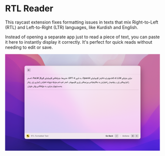 # RTL Reader

This raycast extension fixes formatting issues in texts that mix Right-to-Left (RTL) and Left-to-Right (LTR) languages, like Kurdish and English.

Instead of opening a separate app just to read a piece of text, you can paste it here to instantly display it correctly. It's perfect for quick reads without needing to edit or save.

![screnshot](./metadata/rtl-reader-2.png)